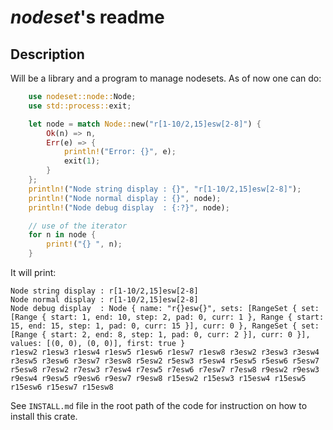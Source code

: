 # *nodeset*'s readme

## Description

Will be a library and a program to manage nodesets.
As of now one can do:

```rust
    use nodeset::node::Node;
    use std::process::exit;

    let node = match Node::new("r[1-10/2,15]esw[2-8]") {
        Ok(n) => n,
        Err(e) => {
            println!("Error: {}", e);
            exit(1);
        }
    };
    println!("Node string display : {}", "r[1-10/2,15]esw[2-8]");
    println!("Node normal display : {}", node);
    println!("Node debug display  : {:?}", node);

    // use of the iterator
    for n in node {
        print!("{} ", n);
    }
```

It will print:
```terminal
Node string display : r[1-10/2,15]esw[2-8]
Node normal display : r[1-10/2,15]esw[2-8]
Node debug display  : Node { name: "r{}esw{}", sets: [RangeSet { set: [Range { start: 1, end: 10, step: 2, pad: 0, curr: 1 }, Range { start: 15, end: 15, step: 1, pad: 0, curr: 15 }], curr: 0 }, RangeSet { set: [Range { start: 2, end: 8, step: 1, pad: 0, curr: 2 }], curr: 0 }], values: [(0, 0), (0, 0)], first: true }
r1esw2 r1esw3 r1esw4 r1esw5 r1esw6 r1esw7 r1esw8 r3esw2 r3esw3 r3esw4 r3esw5 r3esw6 r3esw7 r3esw8 r5esw2 r5esw3 r5esw4 r5esw5 r5esw6 r5esw7 r5esw8 r7esw2 r7esw3 r7esw4 r7esw5 r7esw6 r7esw7 r7esw8 r9esw2 r9esw3 r9esw4 r9esw5 r9esw6 r9esw7 r9esw8 r15esw2 r15esw3 r15esw4 r15esw5 r15esw6 r15esw7 r15esw8
```

See `INSTALL.md` file in the root path of the code for instruction on how to install this crate.
